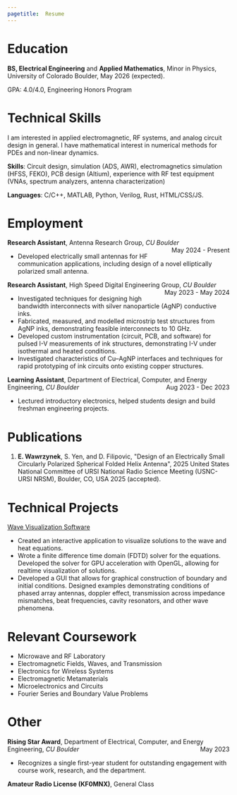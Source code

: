 ```yaml
---
pagetitle:  Resume
---
```


# Education

**BS, Electrical Engineering** and **Applied Mathematics**, Minor in Physics, University of Colorado Boulder, May 2026 (expected).
<div>GPA: 4.0/4.0, Engineering Honors Program</div>

# Technical Skills
I am interested in applied electromagnetic, RF systems, and analog circuit design in general. I have mathematical interest in numerical methods for PDEs and non-linear dynamics.

**Skills**: Circuit design, simulation (ADS, AWR), electromagnetics simulation (HFSS, FEKO), PCB design (Altium), experience with RF test equipment (VNAs, spectrum analyzers, antenna characterization)

**Languages**: C/C++, MATLAB, Python, Verilog, Rust, HTML/CSS/JS.

# Employment
**Research Assistant**, Antenna Research Group, *CU Boulder* <span style="float: right">May 2024 - Present</span>

- Developed electrically small antennas for HF communication applications, including design of a novel elliptically polarized small antenna.

**Research Assistant**, High Speed Digital Engineering Group, *CU Boulder* <span style="float: right">May 2023 - May 2024</span>

- Investigated techniques for designing high bandwidth interconnects with silver nanoparticle (AgNP) conductive inks.
- Fabricated, measured, and modelled microstrip test structures from AgNP inks, demonstrating feasible interconnects to 10 GHz.
- Developed custom instrumentation (circuit, PCB, and software) for pulsed I-V measurements of ink structures, demonstrating I-V under isothermal and heated conditions.
- Investigated characteristics of Cu–AgNP interfaces and techniques for rapid prototyping of ink circuits onto existing copper structures.

**Learning Assistant**, Department of Electrical, Computer, and Energy Engineering, *CU Boulder* <span style="float: right">Aug 2023 - Dec 2023</span>

- Lectured introductory electronics, helped students design and build freshman engineering projects.

# Publications
1. <b>E. Wawrzynek</b>, S. Yen, and D. Filipovic, "Design of an Electrically Small Circularly Polarized Spherical Folded Helix Antenna", 2025 United States National Committee of URSI National Radio Science Meeting (USNC-URSI NRSM), Boulder, CO, USA 2025 (accepted).

# Technical Projects

[Wave Visualization Software](/fdtd_wave_eq.html)

- Created an interactive application to visualize solutions to the wave and heat equations.
- Wrote a finite difference time domain (FDTD) solver for the equations. Developed the solver for GPU acceleration with OpenGL, allowing for realtime visualization of solutions.
- Developed a GUI that allows for graphical construction of boundary and initial conditions. Designed examples demonstrating conditions of phased array antennas, doppler effect, transmission across impedance mismatches, beat frequencies, cavity resonators, and other wave phenomena.

# Relevant Coursework

- Microwave and RF Laboratory
- Electromagnetic Fields, Waves, and Transmission
- Electronics for Wireless Systems
- Electromagnetic Metamaterials
- Microelectronics and Circuits
- Fourier Series and Boundary Value Problems

# Other
**Rising Star Award**, Department of Electrical, Computer, and Energy Engineering, *CU Boulder* <span style="float: right">May 2023</span>

- Recognizes a single first-year student for outstanding engagement with course work, research, and the
department.

**Amateur Radio License (KF0MNX)**, General Class